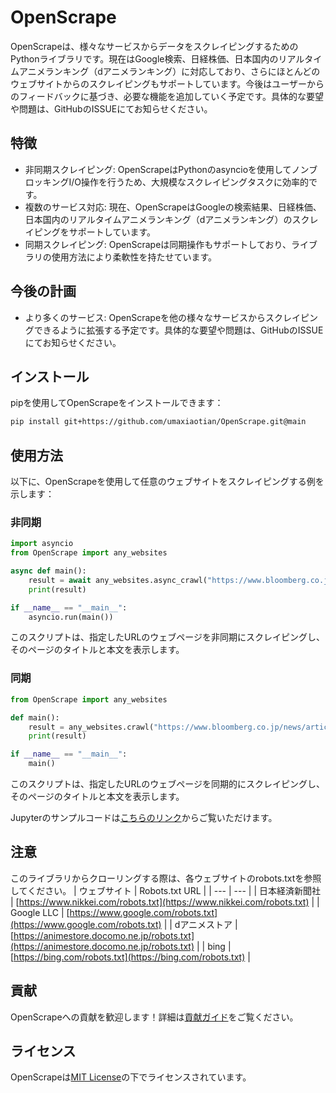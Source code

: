 # OpenScrape

OpenScrapeは、様々なサービスからデータをスクレイピングするためのPythonライブラリです。現在はGoogle検索、日経株価、日本国内のリアルタイムアニメランキング（dアニメランキング）に対応しており、さらにほとんどのウェブサイトからのスクレイピングもサポートしています。今後はユーザーからのフィードバックに基づき、必要な機能を追加していく予定です。具体的な要望や問題は、GitHubのISSUEにてお知らせください。

## 特徴

- 非同期スクレイピング: OpenScrapeはPythonのasyncioを使用してノンブロッキングI/O操作を行うため、大規模なスクレイピングタスクに効率的です。
- 複数のサービス対応: 現在、OpenScrapeはGoogleの検索結果、日経株価、日本国内のリアルタイムアニメランキング（dアニメランキング）のスクレイピングをサポートしています。
- 同期スクレイピング: OpenScrapeは同期操作もサポートしており、ライブラリの使用方法により柔軟性を持たせています。

## 今後の計画

- より多くのサービス: OpenScrapeを他の様々なサービスからスクレイピングできるように拡張する予定です。具体的な要望や問題は、GitHubのISSUEにてお知らせください。

## インストール

pipを使用してOpenScrapeをインストールできます：

```bash
pip install git+https://github.com/umaxiaotian/OpenScrape.git@main
```

## 使用方法

以下に、OpenScrapeを使用して任意のウェブサイトをスクレイピングする例を示します：

### 非同期

```python
import asyncio
from OpenScrape import any_websites

async def main():
    result = await any_websites.async_crawl("https://www.bloomberg.co.jp/news/articles/2024-01-05/S6PKIWT0AFB400")
    print(result)

if __name__ == "__main__":
    asyncio.run(main())
```

このスクリプトは、指定したURLのウェブページを非同期にスクレイピングし、そのページのタイトルと本文を表示します。

### 同期

```python
from OpenScrape import any_websites

def main():
    result = any_websites.crawl("https://www.bloomberg.co.jp/news/articles/2024-01-05/S6PKIWT0AFB400")
    print(result)

if __name__ == "__main__":
    main()
```

このスクリプトは、指定したURLのウェブページを同期的にスクレイピングし、そのページのタイトルと本文を表示します。

Jupyterのサンプルコードは[こちらのリンク](https://github.com/umaxiaotian/OpenScrape/tree/main/example)からご覧いただけます。

## 注意
このライブラリからクローリングする際は、各ウェブサイトのrobots.txtを参照してください。
| ウェブサイト | Robots.txt URL |
| --- | --- |
| 日本経済新聞社 | [https://www.nikkei.com/robots.txt](https://www.nikkei.com/robots.txt) |
| Google LLC | [https://www.google.com/robots.txt](https://www.google.com/robots.txt) |
| dアニメストア | [https://animestore.docomo.ne.jp/robots.txt](https://animestore.docomo.ne.jp/robots.txt) |
| bing | [https://bing.com/robots.txt](https://bing.com/robots.txt) |

## 貢献

OpenScrapeへの貢献を歓迎します！詳細は[貢献ガイド](CONTRIBUTING.md)をご覧ください。

## ライセンス

OpenScrapeは[MIT License](LICENSE)の下でライセンスされています。